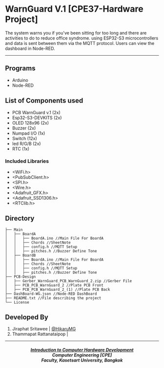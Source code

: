 # WarnGuard V.1 [CPE37-Hardware Project]
  The system warns you if you've been sitting for too long and there are activities to do to reduce office syndrome. using ESP32-S3 microcontrollers and data is sent between them via the MQTT protocol. Users can view the dashboard in Node-RED.
<hr></hr>

## Programs
- Arduino
- Node-RED

## List of Components used
- PCB WarnGuard v.1 (2x)
- Esp32-S3-DEVKITS (2x)
- OLED 128x96 (2x)
- Buzzer (2x)
- Numpad I/O (1x)
- Switch (12x)
- led R/G/B (2x)
- RTC (1x)

### Included Libraries
- <WiFi.h> 
- <PubSubClient.h>
- <SPI.h>
- <Wire.h> 
- <Adafruit_GFX.h>
- <Adafruit_SSD1306.h>
- <RTClib.h>

## Directory

```
├── Main
│   ├── BoardA
│   │   ├── BoardA.ino //Main File For BoardA
│   │   ├── Chords //SheetNote
│   │   ├── config.h //MQTT Setup
│   │   ├── pitches.h //Buzzer Define Tone
│   ├── BoardB
│   │   ├── BoardA.ino //Main File For BoardA
│   │   ├── Chords //SheetNote
│   │   ├── config.h //MQTT Setup
│   │   ├── pitches.h //Buzzer Define Tone
├── PCB-Design
│   ├── Gerber_WarnGuard_PCB_WarnGuard_2.zip //Gerber File
│   ├── PCB_PCB_WarnGuard_2 //Plate PCB Front
│   ├── PCB_PCB_WarnGuard_2_(1) //Plate PCB Back
├── DashBoard-WG.json //Node-RED DashBoard
├── README.txt //File describing the project
└── License
```

## Developed By
1) Jiraphat Sritawee | <a href="https://github.com/HikaruMG">@HikaruMG</a>
2) Thammapat Rattanataipop |

<hr>
<h5 align="center">
<a href="https://ecourse.cpe.ku.ac.th/tpm/project/hwdev-66s">Introduction to Computer Hardware Development</a> <br>
Computer Engineering [CPE] <br>
Faculty, Kasetsart University, Bangkok <br>
</h5>
